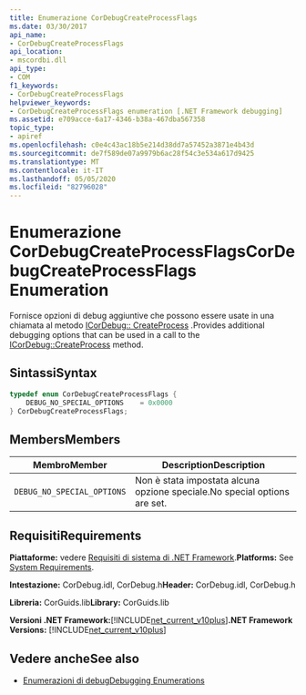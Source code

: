 ```yaml
---
title: Enumerazione CorDebugCreateProcessFlags
ms.date: 03/30/2017
api_name:
- CorDebugCreateProcessFlags
api_location:
- mscordbi.dll
api_type:
- COM
f1_keywords:
- CorDebugCreateProcessFlags
helpviewer_keywords:
- CorDebugCreateProcessFlags enumeration [.NET Framework debugging]
ms.assetid: e709acce-6a17-4346-b38a-467dba567358
topic_type:
- apiref
ms.openlocfilehash: c0e4c43ac18b5e214d38dd7a57452a3871e4b43d
ms.sourcegitcommit: de7f589de07a9979b6ac28f54c3e534a617d9425
ms.translationtype: MT
ms.contentlocale: it-IT
ms.lasthandoff: 05/05/2020
ms.locfileid: "82796028"
---
```

# <a name="cordebugcreateprocessflags-enumeration"></a><span data-ttu-id="f424d-102">Enumerazione CorDebugCreateProcessFlags</span><span class="sxs-lookup"><span data-stu-id="f424d-102">CorDebugCreateProcessFlags Enumeration</span></span>
<span data-ttu-id="f424d-103">Fornisce opzioni di debug aggiuntive che possono essere usate in una chiamata al metodo [ICorDebug:: CreateProcess](icordebug-createprocess-method.md) .</span><span class="sxs-lookup"><span data-stu-id="f424d-103">Provides additional debugging options that can be used in a call to the [ICorDebug::CreateProcess](icordebug-createprocess-method.md) method.</span></span>  
  
## <a name="syntax"></a><span data-ttu-id="f424d-104">Sintassi</span><span class="sxs-lookup"><span data-stu-id="f424d-104">Syntax</span></span>  
  
```cpp  
typedef enum CorDebugCreateProcessFlags {  
    DEBUG_NO_SPECIAL_OPTIONS    = 0x0000  
} CorDebugCreateProcessFlags;  
```  
  
## <a name="members"></a><span data-ttu-id="f424d-105">Members</span><span class="sxs-lookup"><span data-stu-id="f424d-105">Members</span></span>  
  
|<span data-ttu-id="f424d-106">Membro</span><span class="sxs-lookup"><span data-stu-id="f424d-106">Member</span></span>|<span data-ttu-id="f424d-107">Description</span><span class="sxs-lookup"><span data-stu-id="f424d-107">Description</span></span>|  
|------------|-----------------|  
|`DEBUG_NO_SPECIAL_OPTIONS`|<span data-ttu-id="f424d-108">Non è stata impostata alcuna opzione speciale.</span><span class="sxs-lookup"><span data-stu-id="f424d-108">No special options are set.</span></span>|  
  
## <a name="requirements"></a><span data-ttu-id="f424d-109">Requisiti</span><span class="sxs-lookup"><span data-stu-id="f424d-109">Requirements</span></span>  
 <span data-ttu-id="f424d-110">**Piattaforme:** vedere [Requisiti di sistema di .NET Framework](../../get-started/system-requirements.md).</span><span class="sxs-lookup"><span data-stu-id="f424d-110">**Platforms:** See [System Requirements](../../get-started/system-requirements.md).</span></span>  
  
 <span data-ttu-id="f424d-111">**Intestazione:** CorDebug.idl, CorDebug.h</span><span class="sxs-lookup"><span data-stu-id="f424d-111">**Header:** CorDebug.idl, CorDebug.h</span></span>  
  
 <span data-ttu-id="f424d-112">**Libreria:** CorGuids.lib</span><span class="sxs-lookup"><span data-stu-id="f424d-112">**Library:** CorGuids.lib</span></span>  
  
 <span data-ttu-id="f424d-113">**Versioni .NET Framework:**[!INCLUDE[net_current_v10plus](../../../../includes/net-current-v10plus-md.md)]</span><span class="sxs-lookup"><span data-stu-id="f424d-113">**.NET Framework Versions:** [!INCLUDE[net_current_v10plus](../../../../includes/net-current-v10plus-md.md)]</span></span>  
  
## <a name="see-also"></a><span data-ttu-id="f424d-114">Vedere anche</span><span class="sxs-lookup"><span data-stu-id="f424d-114">See also</span></span>

- [<span data-ttu-id="f424d-115">Enumerazioni di debug</span><span class="sxs-lookup"><span data-stu-id="f424d-115">Debugging Enumerations</span></span>](debugging-enumerations.md)
